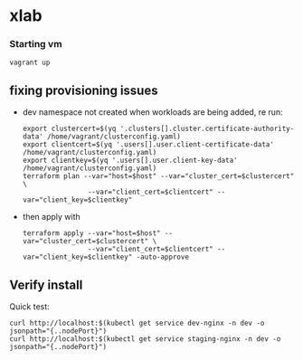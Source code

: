 # xlab

### Starting vm

    vagrant up

## fixing provisioning issues
* dev namespace not created when workloads are being added, re run:
    ```export host=$(yq '.clusters[].cluster.server' /home/vagrant/clusterconfig.yaml)
    export clustercert=$(yq '.clusters[].cluster.certificate-authority-data' /home/vagrant/clusterconfig.yaml)
    export clientcert=$(yq '.users[].user.client-certificate-data' /home/vagrant/clusterconfig.yaml)
    export clientkey=$(yq '.users[].user.client-key-data' /home/vagrant/clusterconfig.yaml)
    terraform plan --var="host=$host" --var="cluster_cert=$clustercert" \
                    --var="client_cert=$clientcert" --var="client_key=$clientkey"
    ```
* then apply with
    ```
    terraform apply --var="host=$host" --var="cluster_cert=$clustercert" \
                    --var="client_cert=$clientcert" --var="client_key=$clientkey" -auto-approve
    ```
## Verify install

Quick test:

    curl http://localhost:$(kubectl get service dev-nginx -n dev -o jsonpath="{..nodePort}")
    curl http://localhost:$(kubectl get service staging-nginx -n dev -o jsonpath="{..nodePort}")

